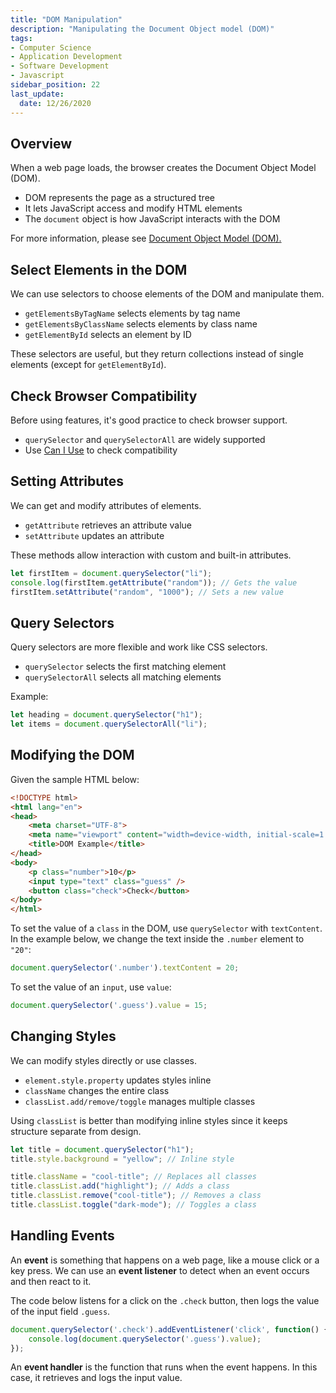 ```yaml
---
title: "DOM Manipulation"
description: "Manipulating the Document Object model (DOM)"
tags: 
- Computer Science
- Application Development
- Software Development
- Javascript
sidebar_position: 22
last_update:
  date: 12/26/2020
---
```


## Overview 

When a web page loads, the browser creates the Document Object Model (DOM).  

- DOM represents the page as a structured tree  
- It lets JavaScript access and modify HTML elements  
- The `document` object is how JavaScript interacts with the DOM  

For more information, please see [Document Object Model (DOM).](/docs/021-Software-Engineering/010-Javascript/021-DOM.md)

## Select Elements in the DOM

We can use selectors to choose elements of the DOM and manipulate them.

- `getElementsByTagName` selects elements by tag name
- `getElementsByClassName` selects elements by class name
- `getElementById` selects an element by ID

These selectors are useful, but they return collections instead of single elements (except for `getElementById`).

## Check Browser Compatibility

Before using features, it's good practice to check browser support.

- `querySelector` and `querySelectorAll` are widely supported
- Use [Can I Use](https://caniuse.com/) to check compatibility

## Setting Attributes

We can get and modify attributes of elements.

- `getAttribute` retrieves an attribute value
- `setAttribute` updates an attribute

These methods allow interaction with custom and built-in attributes.

```js
let firstItem = document.querySelector("li");
console.log(firstItem.getAttribute("random")); // Gets the value
firstItem.setAttribute("random", "1000"); // Sets a new value
```

## Query Selectors

Query selectors are more flexible and work like CSS selectors.

- `querySelector` selects the first matching element
- `querySelectorAll` selects all matching elements

Example: 

```js
let heading = document.querySelector("h1");
let items = document.querySelectorAll("li");
```

## Modifying the DOM  

Given the sample HTML below:  

```html
<!DOCTYPE html>
<html lang="en">
<head>
    <meta charset="UTF-8">
    <meta name="viewport" content="width=device-width, initial-scale=1.0">
    <title>DOM Example</title>
</head>
<body>
    <p class="number">10</p>
    <input type="text" class="guess" />
    <button class="check">Check</button>
</body>
</html>
```  

To set the value of a `class` in the DOM, use `querySelector` with `textContent`. In the example below, we change the text inside the `.number` element to `"20"`:  

```js
document.querySelector('.number').textContent = 20;
```  

To set the value of an `input`, use `value`:  

```js
document.querySelector('.guess').value = 15;
```  

## Changing Styles

We can modify styles directly or use classes.

- `element.style.property` updates styles inline
- `className` changes the entire class
- `classList.add/remove/toggle` manages multiple classes

Using `classList` is better than modifying inline styles since it keeps structure separate from design.

```js
let title = document.querySelector("h1");
title.style.background = "yellow"; // Inline style

title.className = "cool-title"; // Replaces all classes
title.classList.add("highlight"); // Adds a class
title.classList.remove("cool-title"); // Removes a class
title.classList.toggle("dark-mode"); // Toggles a class
```

## Handling Events 

An **event** is something that happens on a web page, like a mouse click or a key press. We can use an **event listener** to detect when an event occurs and then react to it.  

The code below listens for a click on the `.check` button, then logs the value of the input field `.guess`.  

```js
document.querySelector('.check').addEventListener('click', function() {
    console.log(document.querySelector('.guess').value);
});
```  

An **event handler** is the function that runs when the event happens. In this case, it retrieves and logs the input value.  

